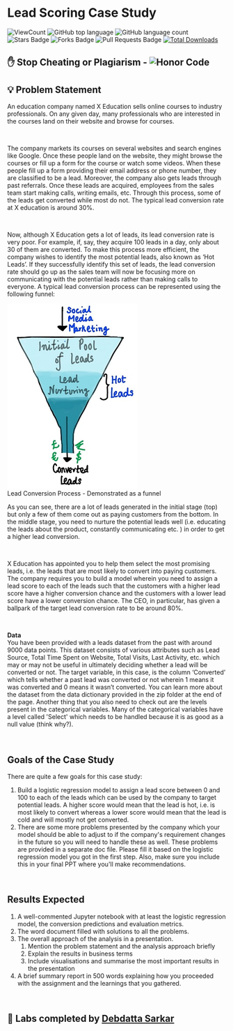 # Lead Scoring Case Study
 
![ViewCount](https://views.whatilearened.today/views/github/debdattasarkar/Lead-Scoring-Case-Study.svg?cache=remove)
![GitHub top language](https://img.shields.io/github/languages/top/debdattasarkar/Lead-Scoring-Case-Study?style=flat)
![GitHub language count](https://img.shields.io/github/languages/count/debdattasarkar/Lead-Scoring-Case-Study?style=flat)
![Stars Badge](https://img.shields.io/github/stars/debdattasarkar/Lead-Scoring-Case-Study?style=flat)
![Forks Badge](https://img.shields.io/github/forks/debdattasarkar/Lead-Scoring-Case-Study?style=flat)
![Pull Requests Badge](https://img.shields.io/github/issues-pr/debdattasarkar/Lead-Scoring-Case-Study?style=flat)
[![Total Downloads](https://img.shields.io/github/downloads/debdattasarkar/Lead-Scoring-Case-Study/total.svg)](https://github.com/debdattasarkar/Lead-Scoring-Case-Study/releases/)

<!-- <p align="center">
  <a href="https://www.upgrad.com/data-science-pgd-iiitb/" rel="noopener">
 <img src="https://raw.githubusercontent.com/debdattasarkar/Lead-Scoring-Case-Study/develop/images/pg-ds.jpeg" alt="Upgrad IITB PG Program"/>
 </a>
</p> -->

## ✋  Stop Cheating or Plagiarism - ![Honor Code](https://img.shields.io/badge/IIITB-Your%20Text-<COLOR>.svg?logo=data:image/svg+xml;base64,<BASE64_ENCODED_LOGO>)</a>


## 💡 Problem Statement <a name = "idea"></a>


<div class="text_component ckOutput"><p>An education company named X Education sells online courses to industry professionals. On any given day, many professionals who are interested in the courses land on their website and browse for courses.&nbsp;</p><p>&nbsp;</p><p>The company markets its courses on several websites and search engines like Google. Once these people land on the website, they might browse the courses or fill up a form for the course or watch some videos. When these people fill up a form providing their email address or phone number, they are classified to be a lead. Moreover, the company also gets leads through past referrals. Once these leads are acquired, employees from the sales team start making calls, writing emails, etc. Through this process, some of the leads get converted while most do not. The typical lead conversion rate at X education is around 30%.&nbsp;</p><p>&nbsp;</p><p>Now, although X Education gets a lot of leads, its lead conversion rate is very poor. For example,&nbsp;if, say, they acquire 100 leads in a day, only about 30 of them are converted. To make this process more efficient, the company wishes to identify the most potential leads, also known as ‘Hot Leads’. If they successfully identify this set of leads, the lead conversion rate should go up as the sales team will now be focusing more on communicating with the potential leads rather than making calls to everyone. A typical lead conversion process can be represented using the following funnel:</p></div>

<img src="https://raw.githubusercontent.com/debdattasarkar/Lead-Scoring-Case-Study/develop/images/XNote_201901081613670.jpg" alt=""/>
<figcaption class="component_name">Lead Conversion Process - Demonstrated as a funnel</figcaption>

<div class="text_component ckOutput">
    <p>As you can see, there are a lot of leads generated in the initial stage (top) but only a few of them come out as
        paying customers from the bottom. In the middle stage, you need to nurture the potential leads well (i.e.
        educating the leads about the product, constantly communicating etc. ) in order to get a higher lead conversion.
    </p>
    <p>&nbsp;</p>
    <p>X Education has appointed you to help them select the most promising leads, i.e. the leads that are most likely
        to convert into paying customers. The company requires you to build a model wherein you need to assign a lead
        score to each of the leads such that the customers with a higher lead score have a higher conversion chance and
        the customers with a lower lead score have a lower conversion chance. The CEO, in particular, has given a
        ballpark of the target lead conversion rate to be&nbsp;around 80%.</p>
    <p>&nbsp;</p>
    <p><strong>Data</strong><br>You have been provided with a leads dataset from the past with around 9000 data points.
        This dataset consists of various attributes such as Lead Source, Total Time Spent on Website, Total Visits, Last
        Activity, etc. which may or may not be useful in ultimately deciding whether a lead will be converted or not.
        The target variable, in this case, is the column ‘Converted’ which tells whether a past lead was converted or
        not wherein 1 means it was converted and 0 means it wasn’t converted. You can learn more about the dataset from
        the data dictionary provided in the zip folder at the end of the page. Another thing that you also need to check
        out are the levels present in the categorical variables. Many of the categorical variables have a level called
        'Select' which needs to be handled because it is as good as a null value (think why?).</p>
    <p>&nbsp;</p>
    <h2><strong>Goals of the Case Study</strong></h2>
    <p>There are quite a few goals for this case study:</p>
    <ol>
        <li>Build a logistic regression model to assign a lead score between 0 and 100 to each of the leads which can be
            used by the company to target potential leads. A higher score would mean that the lead is hot, i.e. is most
            likely to convert whereas a lower score would mean that the lead is cold and will mostly not get converted.
        </li>
        <li>There are some more problems presented by the company which your model should be able to adjust to if the
            company's requirement changes in the future so you will need to handle these as well. These problems are
            provided in a separate doc file. Please fill it based on the logistic regression model you got in the first
            step. Also, make sure you include this in your final PPT where you'll make recommendations.</li>
    </ol>
    <p>&nbsp;</p>
    <h2><strong>Results Expected</strong></h2>
    <ol>
        <li>A well-commented Jupyter notebook with at least the logistic regression model, the conversion predictions
            and evaluation metrics.</li>
        <li>The word document filled with solutions to all the problems.</li>
        <li>The overall approach of the analysis in a presentation.<ol>
                <li>Mention the problem statement and the analysis approach briefly&nbsp;</li>
                <li>Explain the results&nbsp;in business terms</li>
                <li>Include visualisations and summarise the most important results in the presentation</li>
            </ol>
        </li>
        <li>A brief summary report in 500 words explaining how you proceeded with the assignment and the learnings that
            you gathered.</li>
    </ol>
    <p>&nbsp;</p>
</div>

## 🎉 Labs completed by <a name="acknowledgments" href="https://github.com/debdattasarkar">Debdatta Sarkar</a>

